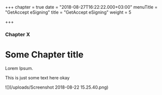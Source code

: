 +++
chapter = true
date = "2018-08-27T16:22:22.000+03:00"
menuTitle = "GetAccept eSigning"
title = "GetAccept eSigning"
weight = 5

+++
### Chapter X

# Some Chapter title

Lorem Ipsum.

This is just some text here okay

![](/uploads/Screenshot 2018-08-22 15.25.40.png)